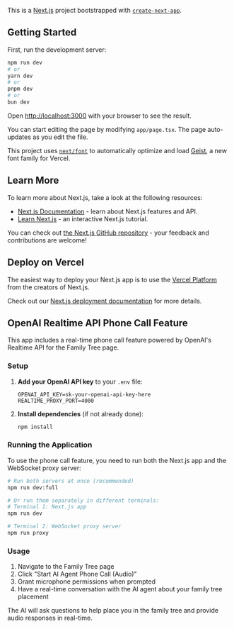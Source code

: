 This is a [Next.js](https://nextjs.org) project bootstrapped with [`create-next-app`](https://nextjs.org/docs/app/api-reference/cli/create-next-app).

## Getting Started

First, run the development server:

```bash
npm run dev
# or
yarn dev
# or
pnpm dev
# or
bun dev
```

Open [http://localhost:3000](http://localhost:3000) with your browser to see the result.

You can start editing the page by modifying `app/page.tsx`. The page auto-updates as you edit the file.

This project uses [`next/font`](https://nextjs.org/docs/app/building-your-application/optimizing/fonts) to automatically optimize and load [Geist](https://vercel.com/font), a new font family for Vercel.

## Learn More

To learn more about Next.js, take a look at the following resources:

- [Next.js Documentation](https://nextjs.org/docs) - learn about Next.js features and API.
- [Learn Next.js](https://nextjs.org/learn) - an interactive Next.js tutorial.

You can check out [the Next.js GitHub repository](https://github.com/vercel/next.js) - your feedback and contributions are welcome!

## Deploy on Vercel

The easiest way to deploy your Next.js app is to use the [Vercel Platform](https://vercel.com/new?utm_medium=default-template&filter=next.js&utm_source=create-next-app&utm_campaign=create-next-app-readme) from the creators of Next.js.

Check out our [Next.js deployment documentation](https://nextjs.org/docs/app/building-your-application/deploying) for more details.

## OpenAI Realtime API Phone Call Feature

This app includes a real-time phone call feature powered by OpenAI's Realtime API for the Family Tree page.

### Setup

1. **Add your OpenAI API key** to your `.env` file:
   ```
   OPENAI_API_KEY=sk-your-openai-api-key-here
   REALTIME_PROXY_PORT=4000
   ```

2. **Install dependencies** (if not already done):
   ```bash
   npm install
   ```

### Running the Application

To use the phone call feature, you need to run both the Next.js app and the WebSocket proxy server:

```bash
# Run both servers at once (recommended)
npm run dev:full

# Or run them separately in different terminals:
# Terminal 1: Next.js app
npm run dev

# Terminal 2: WebSocket proxy server
npm run proxy
```

### Usage

1. Navigate to the Family Tree page
2. Click "Start AI Agent Phone Call (Audio)" 
3. Grant microphone permissions when prompted
4. Have a real-time conversation with the AI agent about your family tree placement

The AI will ask questions to help place you in the family tree and provide audio responses in real-time.
